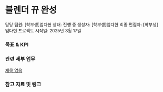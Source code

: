 # 블렌더 뀨 완성

담당 팀원: [학부생]엄다현
상태: 진행 중
생성자: [학부생]엄다현
최종 편집자: [학부생]엄다현
프로젝트 시작일: 2025년 3월 17일

### 목표 & KPI

### 관련 세부 업무

[제목 없음](%EB%B8%94%EB%A0%8C%EB%8D%94%20%EB%80%A8%20%EC%99%84%EC%84%B1%201c3dfc1d23f78186866def176ba7b398/%EC%A0%9C%EB%AA%A9%20%EC%97%86%EC%9D%8C%201c3dfc1d23f781fdbd10d35f658dc5af.csv)

### 참고 자료 및 링크
